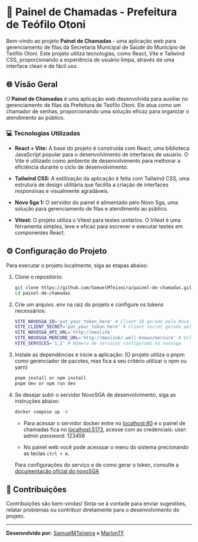 # 🎉 Painel de Chamadas - Prefeitura de Teófilo Otoni

Bem-vindo ao projeto **Painel de Chamadas** - uma aplicação web para gerenciamento de filas da Secretaria Municipal de Saúde do Municipio de Teófilo Otoni. Este projeto utiliza tecnologias, como React, Vite e Tailwind CSS, proporcionando a experiência de usuário limpa, através de uma interface clean e de fácil uso.

## 🌐 Visão Geral

O **Painel de Chamadas** é uma aplicação web desenvolvida para auxiliar no gerenciamento de filas da Prefeitura de Teófilo Otoni. Ele atua como um chamador de senhas, proporcionando uma solução eficaz para organizar o atendimento ao público.

### 💻 Tecnologias Utilizadas

- **React + Vite:** A base do projeto é construída com React, uma biblioteca JavaScript popular para o desenvolvimento de interfaces de usuário. O Vite é utilizado como ambiente de desenvolvimento para melhorar a eficiência durante o ciclo de desenvolvimento.

- **Tailwind CSS:** A estilização da aplicação é feita com Tailwind CSS, uma estrutura de design utilitária que facilita a criação de interfaces responsivas e visualmente agradáveis.

- **Novo Sga 1:** O servidor do painel é alimentado pelo Novo Sga, uma solução para gerenciamento de filas e atendimento ao público.

- **Vitest:**  O projeto utiliza o Vitest para testes unitários. O Vitest é uma ferramenta simples, leve e eficaz para escrever e executar testes em componentes React.

## ⚙️ Configuração do Projeto

Para executar o projeto localmente, siga as etapas abaixo:

1. Clone o repositório:

   ```bash
   git clone https://github.com/SamuelMTeixeira/painel-de-chamadas.git
   cd painel-de-chamadas
   ```

2. Crie um arquivo .env na raiz do projeto e configure os tokens necessários:
    ```bash
    VITE_NOVOSGA_ID='put_your_token_here' # Client ID gerado pelo Novo Sga
    VITE_CLIENT_SECRET='put_your_token_here' # Client secret gerado pelo Novo Sga
    VITE_NOVOSGA_API_URL='http://meulink'
    VITE_NOVOSGA_MERCURE_URL='http://meulink/.well-known/mercure' # Url do Mercure configurado. ex.: http://localhost:3000/.well-known/mercure
    VITE_SERVICES='1,2' # Número de serviços configurado no novosga
    ```

3. Instale as dependências e inicie a aplicação: (O projeto utiliza o pnpm como gerenciador de pacotes, mas fica a seu critério utilizar o npm ou yarn)
    ```bash
    pnpm install or npm install
    pnpm dev or npm run dev
    ```

4. Se desejar subir o servidor NovoSGA de desenvolvimento, siga as instruções abaixo:
    ```bash
    docker compose up -d
    ```
   * Para acessar o servidor docker entre no [localhost:80](http://localhost:80) e o painel de chamadas fica no [localhost:5173](http://localhost:5173), acesse com as credenciais:
        *user*: admin
        *password*: 123456
    

    * No painel web você pode acesssar o menu do sistema precionando as teclas `ctrl + m`.

    Para configurações do serviço e de como gerar o token, consulte a [documentação oficial do novoSGA](https://novosga.org/docs/current/)

## 🤝 Contribuições
Contribuições são bem-vindas! Sinta-se à vontade para enviar sugestões, relatar problemas ou contribuir diretamente para o desenvolvimento do projeto.

---

**Desenvolvido por:** [SamuelMTeixeira](https://github.com/SamuelMTeixeira) e [MarlonTF](https://github.com/marlontf)